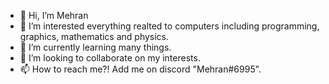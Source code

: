 - 👋 Hi, I’m Mehran
- 👀 I’m interested everything realted to computers including programming, graphics, mathematics and physics.
- 🌱 I’m currently learning many things.
- 💞️ I’m looking to collaborate on my interests.
- 📫 How to reach me?! Add me on discord "Mehran#6995".
<!---
[![Top Langs](https://github-readme-stats.vercel.app/api/top-langs/?username=Mehran7kl&layout=compact)](https://github.com/anuraghazra/github-readme-stats)
--->

